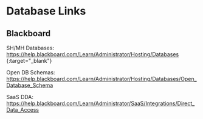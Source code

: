 # Database Links

## Blackboard

SH/MH Databases: https://help.blackboard.com/Learn/Administrator/Hosting/Databases {:target="_blank"}

Open DB Schemas: https://help.blackboard.com/Learn/Administrator/Hosting/Databases/Open_Database_Schema

SaaS DDA: https://help.blackboard.com/Learn/Administrator/SaaS/Integrations/Direct_Data_Access


